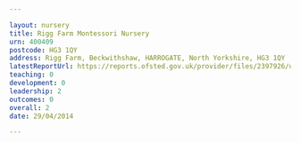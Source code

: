 ```yaml
---

layout: nursery
title: Rigg Farm Montessori Nursery
urn: 400409
postcode: HG3 1QY
address: Rigg Farm, Beckwithshaw, HARROGATE, North Yorkshire, HG3 1QY
latestReportUrl: https://reports.ofsted.gov.uk/provider/files/2397926/urn/400409.pdf
teaching: 0
development: 0
leadership: 2
outcomes: 0
overall: 2
date: 29/04/2014

---
```

